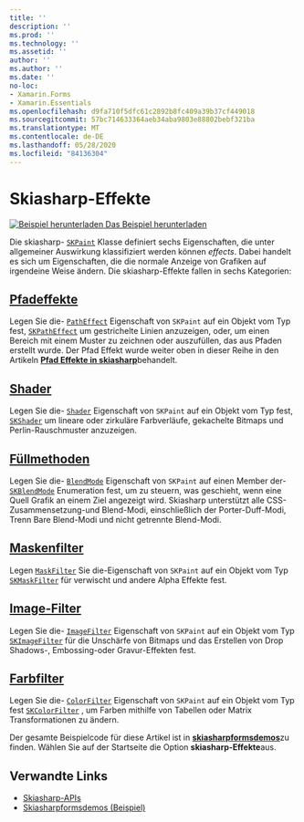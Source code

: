 ```yaml
---
title: ''
description: ''
ms.prod: ''
ms.technology: ''
ms.assetid: ''
author: ''
ms.author: ''
ms.date: ''
no-loc:
- Xamarin.Forms
- Xamarin.Essentials
ms.openlocfilehash: d9fa710f5dfc61c2892b8fc409a39b37cf449018
ms.sourcegitcommit: 57bc714633364aeb34aba9803e88802bebf321ba
ms.translationtype: MT
ms.contentlocale: de-DE
ms.lasthandoff: 05/28/2020
ms.locfileid: "84136304"
---
```

# <a name="skiasharp-effects"></a>Skiasharp-Effekte

[![Beispiel herunterladen](~/media/shared/download.png) Das Beispiel herunterladen](https://docs.microsoft.com/samples/xamarin/xamarin-forms-samples/skiasharpforms-demos)

Die skiasharp- [`SKPaint`](xref:SkiaSharp.SKPaint) Klasse definiert sechs Eigenschaften, die unter allgemeiner Auswirkung klassifiziert werden können _effects_. Dabei handelt es sich um Eigenschaften, die die normale Anzeige von Grafiken auf irgendeine Weise ändern. Die skiasharp-Effekte fallen in sechs Kategorien:

## <a name="path-effects"></a>[Pfadeffekte](../curves/effects.md)

Legen Sie die- [`PathEffect`](xref:SkiaSharp.SKPaint.PathEffect) Eigenschaft von `SKPaint` auf ein Objekt vom Typ fest, [`SKPathEffect`](xref:SkiaSharp.SKPathEffect) um gestrichelte Linien anzuzeigen, oder, um einen Bereich mit einem Muster zu zeichnen oder auszufüllen, das aus Pfaden erstellt wurde. Der Pfad Effekt wurde weiter oben in dieser Reihe in den Artikeln [**Pfad Effekte in skiasharp**](../curves/effects.md)behandelt.

## <a name="shaders"></a>[Shader](shaders/index.md)

Legen Sie die- [`Shader`](xref:SkiaSharp.SKPaint.Shader) Eigenschaft von `SKPaint` auf ein Objekt vom Typ fest, [`SKShader`](xref:SkiaSharp.SKShader) um lineare oder zirkuläre Farbverläufe, gekachelte Bitmaps und Perlin-Rauschmuster anzuzeigen.

## <a name="blend-modes"></a>[Füllmethoden](blend-modes/index.md)

Legen Sie die- [`BlendMode`](xref:SkiaSharp.SKPaint.BlendMode) Eigenschaft von `SKPaint` auf einen Member der- [`SKBlendMode`](xref:SkiaSharp.SKBlendMode) Enumeration fest, um zu steuern, was geschieht, wenn eine Quell Grafik an einem Ziel angezeigt wird. Skiasharp unterstützt alle CSS-Zusammensetzung-und Blend-Modi, einschließlich der Porter-Duff-Modi, Trenn Bare Blend-Modi und nicht getrennte Blend-Modi.

## <a name="mask-filters"></a>[Maskenfilter](mask-filters.md)

Legen [`MaskFilter`](xref:SkiaSharp.SKPaint.MaskFilter) Sie die-Eigenschaft von `SKPaint` auf ein Objekt vom Typ [`SKMaskFilter`](xref:SkiaSharp.SKMaskFilter) für verwischt und andere Alpha Effekte fest.

## <a name="image-filters"></a>[Image-Filter](image-filters.md)

Legen Sie die- [`ImageFilter`](xref:SkiaSharp.SKPaint.ImageFilter) Eigenschaft von `SKPaint` auf ein Objekt vom Typ [`SKImageFilter`](xref:SkiaSharp.SKImageFilter) für die Unschärfe von Bitmaps und das Erstellen von Drop Shadows-, Embossing-oder Gravur-Effekten fest.

## <a name="color-filters"></a>[Farbfilter](color-filters.md)

Legen Sie die- [`ColorFilter`](xref:SkiaSharp.SKPaint.ColorFilter) Eigenschaft von `SKPaint` auf ein Objekt vom Typ fest [`SKColorFilter`](xref:SkiaSharp.SKColorFilter) , um Farben mithilfe von Tabellen oder Matrix Transformationen zu ändern.

Der gesamte Beispielcode für diese Artikel ist in [**skiasharpformsdemos**](https://docs.microsoft.com/samples/xamarin/xamarin-forms-samples/skiasharpforms-demos)zu finden. Wählen Sie auf der Startseite die Option **skiasharp-Effekte**aus.

## <a name="related-links"></a>Verwandte Links

- [Skiasharp-APIs](https://docs.microsoft.com/dotnet/api/skiasharp)
- [Skiasharpformsdemos (Beispiel)](https://docs.microsoft.com/samples/xamarin/xamarin-forms-samples/skiasharpforms-demos)
